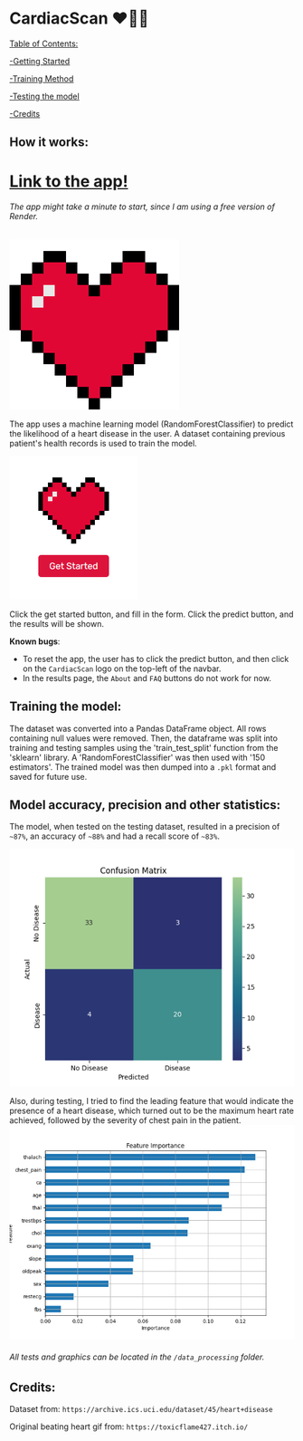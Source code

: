 # CardiacScan ❤💛🖤

<u>Table of Contents:

-[Getting Started](#how-it-works)

-[Training Method](#training-the-model)

-[Testing the model](#model-accuracy-precision-and-other-statistics)

-[Credits](#credits)

</u>


## How it works:

# [Link to the app!](https://cardiacscan.onrender.com/)
###### The app might take a minute to start, since I am using a free version of Render.

<img src="https://raw.githubusercontent.com/faiiyad/CardiacScan/refs/heads/main/images/all_heart.gif" width="300" alt="Heart GIF">


The app uses a machine learning model (RandomForestClassifier) to predict the likelihood of a heart disease in the user. A dataset containing previous patient's health records is used to train the model.


![Start button](https://raw.githubusercontent.com/faiiyad/CardiacScan/refs/heads/main/images/get_started_button.png)

Click the get started button, and fill in the form. Click the predict button, and the results will be shown.

**Known bugs**:
* To reset the app, the user has to click the predict button, and then click on the `CardiacScan` logo on the top-left of the navbar.
* In the results page, the `About` and `FAQ` buttons do not work for now. 


## Training the model:
The dataset was converted into a Pandas DataFrame object. All rows containing null values were removed. Then, the dataframe was split into training and testing samples using the 'train_test_split' function from the 'sklearn' library. A 'RandomForestClassifier' was then used with '150 estimators'. The trained model was then dumped into a `.pkl` format and saved for future use.

## Model accuracy, precision and other statistics:
The model, when tested on the testing dataset, resulted in a precision of `~87%`, an accuracy of `~88%` and had a recall score of `~83%`. 

![CM](https://raw.githubusercontent.com/faiiyad/CardiacScan/refs/heads/main/data_processing/cm_heart.png)

Also, during testing, I tried to find the leading feature that would indicate the presence of a heart disease, which turned out to be the maximum heart rate achieved, followed by the severity of chest pain in the patient. 
![IMP_FEATURES](https://raw.githubusercontent.com/faiiyad/CardiacScan/refs/heads/main/data_processing/imp_features.png)
###### All tests and graphics can be located in the `/data_processing` folder.


## Credits:
Dataset from: `https://archive.ics.uci.edu/dataset/45/heart+disease`

Original beating heart gif from: `https://toxicflame427.itch.io/`
